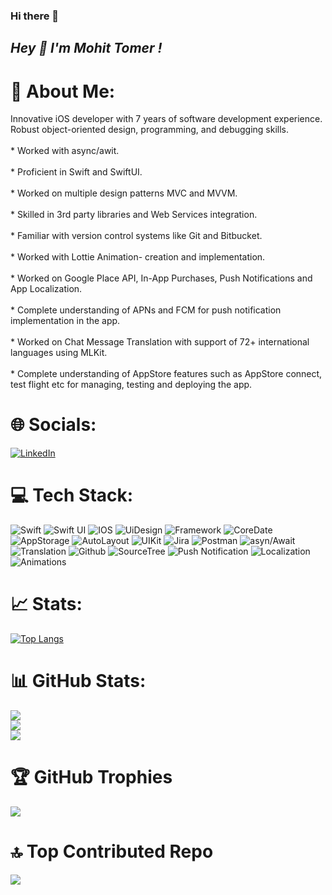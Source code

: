 ### Hi there 👋

<!--
**tomermohit/tomermohit** is a ✨ _special_ ✨ repository because its `README.md` (this file) appears on your GitHub profile.

Here are some ideas to get you started:

- 🔭 I’m currently working on ...
- 🌱 I’m currently learning ...
- 👯 I’m looking to collaborate on ...
- 🤔 I’m looking for help with ...
- 💬 Ask me about ...
- 📫 How to reach me: ...
- 😄 Pronouns: ...
- ⚡ Fun fact: ...

edit icons:--   https://simpleicons.org


-->


## ***Hey 👋 I'm Mohit Tomer !***  
  
# 💫 About Me:
Innovative iOS developer with 7 years of software development experience. Robust object-oriented design, programming, and debugging skills.
<br><br>* Worked with async/awit. 
<br><br>* Proficient in Swift and SwiftUI.
<br><br>* Worked on multiple design patterns MVC and MVVM. 
<br><br>* Skilled in 3rd party libraries and Web Services integration.
<br><br>* Familiar with version control systems like Git and Bitbucket. 
<br><br>* Worked with Lottie Animation- creation and implementation. 
<br><br>* Worked on Google Place API, In-App Purchases, Push Notifications and App Localization. 
<br><br>* Complete understanding of APNs and FCM for push notification implementation in the app. 
<br><br>* Worked on Chat Message Translation with support of 72+ international languages using MLKit. 
<br><br>* Complete understanding of AppStore features such as AppStore connect, test flight etc for managing, testing and deploying the app. 

# 🌐 Socials:
[![LinkedIn](https://img.shields.io/badge/LinkedIn-%230077B5.svg?logo=linkedin&logoColor=white)](https://www.linkedin.com/in/mohit-tomer-151a72152/) 

# 💻 Tech Stack:
![Swift](https://img.shields.io/badge/swift-F54A2A?style=for-the-badge&logo=swift&logoColor=white)
![Swift UI](https://img.shields.io/badge/swiftui-FC8019?style=for-the-badge&logo=swift&logoColor=white)
![IOS](https://img.shields.io/badge/IOS-%2320232a.svg?style=for-the-badge&logo=apple&logoColor=white)
![UiDesign](https://img.shields.io/badge/UiDesign-%FFA200.svg?style=for-the-badge&logo=materialdesign&logoColor=white)
![Framework](https://img.shields.io/badge/Framework-2CB9F1?style=for-the-badge&logo=framework7&logoColor=white)
![CoreDate](https://img.shields.io/badge/CoreDate-9146FF?style=for-the-badge&logo=databricks&logoColor=white)
![AppStorage](https://img.shields.io/badge/AppStorage-AECBFA?style=for-the-badge&logo=googlecloudstorage&logoColor=white)
![AutoLayout](https://img.shields.io/badge/AutoLayout-E51050?style=for-the-badge&logo=powerautomate&logoColor=white)
![UIKit](https://img.shields.io/badge/UIkit-%234ea94b.svg?style=for-the-badge&logo=uikit&logoColor=white)
![Jira](https://img.shields.io/badge/jira-%230A0FFF.svg?style=for-the-badge&logo=jira&logoColor=white)
![Postman](https://img.shields.io/badge/Postman-FF6C37?style=for-the-badge&logo=postman&logoColor=white)
![asyn/Await](https://img.shields.io/badge/-asyn/Await-FCC624?style=for-the-badge&logo=codeium)
![Translation](https://img.shields.io/badge/translation-4285F4?style=for-the-badge&logo=googletranslate&logoColor=white)
![Github](https://img.shields.io/badge/Github-181717?style=for-the-badge&logo=github&logoColor=white)
![SourceTree](https://img.shields.io/badge/SourceTree-0052CC?style=for-the-badge&logo=sourcetree&logoColor=white)
![Push Notification](https://img.shields.io/badge/PushNotification-300D4F?style=for-the-badge&logo=semrush&logoColor=white)
![Localization](https://img.shields.io/badge/Localization-A5915F?style=for-the-badge&logo=local&logoColor=white)
![Animations](https://img.shields.io/badge/Animations-E43526?style=for-the-badge&logo=mariadbfoundation&logoColor=white)


# 📈 Stats:

[![Top Langs](https://github-readme-stats.vercel.app/api/top-langs/?username=tomermohit)](https://github.com/anuraghazra/github-readme-stats)


# 📊 GitHub Stats:
![](https://github-readme-stats.vercel.app/api?username=tomermohit&theme=monokai&hide_border=true&include_all_commits=false&count_private=false)<br/>
![](https://github-readme-streak-stats.herokuapp.com/?user=tomermohit&theme=monokai&hide_border=true)<br/>
![](https://github-readme-stats.vercel.app/api/top-langs/?username=tomermohit&theme=monokai&hide_border=true&include_all_commits=false&count_private=false&layout=compact)

# 🏆 GitHub Trophies
![](https://github-profile-trophy.vercel.app/?username=tomermohit&theme=monokai&no-frame=true&no-bg=true&margin-w=4)

# 🔝 Top Contributed Repo
![](https://github-contributor-stats.vercel.app/api?username=tomermohit&limit=5&theme=monokai&combine_all_yearly_contributions=true)

<!-- Proudly created with GPRM ( https://gprm.itsvg.in ) -->




